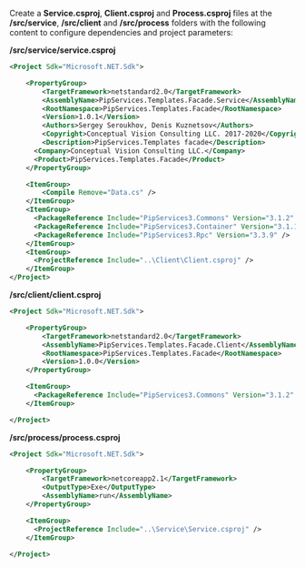 Create a **Service.csproj**, **Client.csproj** and **Process.csproj** files at the **/src/service**, **/src/client** and **/src/process** folders with the following content to configure dependencies and project parameters:

**/src/service/service.csproj**

```xml
<Project Sdk="Microsoft.NET.Sdk">

    <PropertyGroup>
        <TargetFramework>netstandard2.0</TargetFramework>
        <AssemblyName>PipServices.Templates.Facade.Service</AssemblyName>
        <RootNamespace>PipServices.Templates.Facade</RootNamespace>
        <Version>1.0.1</Version>
        <Authors>Sergey Seroukhov, Denis Kuznetsov</Authors>
        <Copyright>Conceptual Vision Consulting LLC. 2017-2020</Copyright>
        <Description>PipServices.Templates facade</Description>
      <Company>Conceptual Vision Consulting LLC.</Company>
      <Product>PipServices.Templates.Facade</Product>
    </PropertyGroup>

    <ItemGroup>
        <Compile Remove="Data.cs" />
    </ItemGroup>
    <ItemGroup>
      <PackageReference Include="PipServices3.Commons" Version="3.1.2" />
      <PackageReference Include="PipServices3.Container" Version="3.1.1" />
      <PackageReference Include="PipServices3.Rpc" Version="3.3.9" />
    </ItemGroup>
    <ItemGroup>
      <ProjectReference Include="..\Client\Client.csproj" />
    </ItemGroup>
</Project>
```

**/src/client/client.csproj**
```xml
<Project Sdk="Microsoft.NET.Sdk">

    <PropertyGroup>
        <TargetFramework>netstandard2.0</TargetFramework>
        <AssemblyName>PipServices.Templates.Facade.Client</AssemblyName>
        <RootNamespace>PipServices.Templates.Facade</RootNamespace>
        <Version>1.0.0</Version>
    </PropertyGroup>

    <ItemGroup>
      <PackageReference Include="PipServices3.Commons" Version="3.1.2" />
    </ItemGroup>

</Project>

```

**/src/process/process.csproj**
```xml
<Project Sdk="Microsoft.NET.Sdk">

    <PropertyGroup>
        <TargetFramework>netcoreapp2.1</TargetFramework>
        <OutputType>Exe</OutputType>
        <AssemblyName>run</AssemblyName>
    </PropertyGroup>

    <ItemGroup>
      <ProjectReference Include="..\Service\Service.csproj" />
    </ItemGroup>

</Project>

```

